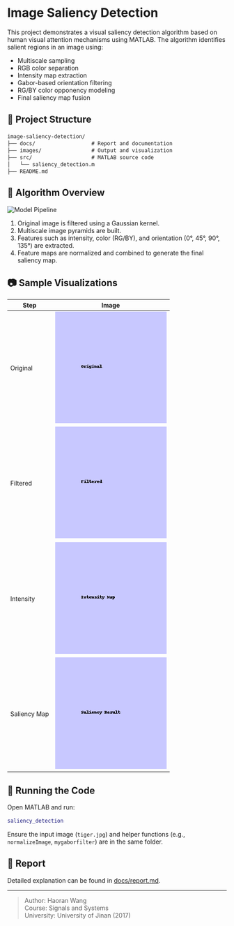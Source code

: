 # Image Saliency Detection

This project demonstrates a visual saliency detection algorithm based on human visual attention mechanisms using MATLAB. The algorithm identifies salient regions in an image using:

- Multiscale sampling
- RGB color separation
- Intensity map extraction
- Gabor-based orientation filtering
- RG/BY color opponency modeling
- Final saliency map fusion

## 📂 Project Structure

```
image-saliency-detection/
├── docs/                  # Report and documentation
├── images/                # Output and visualization
├── src/                   # MATLAB source code
│   └── saliency_detection.m
├── README.md
```

## 🧠 Algorithm Overview

![Model Pipeline](images/model_pipeline.png)

1. Original image is filtered using a Gaussian kernel.
2. Multiscale image pyramids are built.
3. Features such as intensity, color (RG/BY), and orientation (0°, 45°, 90°, 135°) are extracted.
4. Feature maps are normalized and combined to generate the final saliency map.

## 📷 Sample Visualizations

| Step | Image |
|------|-------|
| Original | ![](images/original.png) |
| Filtered | ![](images/filtered.png) |
| Intensity | ![](images/intensity_map.png) |
| Saliency Map | ![](images/saliency_result.png) |

## 🧪 Running the Code

Open MATLAB and run:

```matlab
saliency_detection
```

Ensure the input image (`tiger.jpg`) and helper functions (e.g., `normalizeImage`, `mygaborfilter`) are in the same folder.

## 📑 Report

Detailed explanation can be found in [docs/report.md](docs/report.md).

---

> Author: Haoran Wang  
> Course: Signals and Systems  
> University: University of Jinan (2017)
